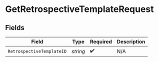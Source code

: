 # GetRetrospectiveTemplateRequest


## Fields

| Field                     | Type                      | Required                  | Description               |
| ------------------------- | ------------------------- | ------------------------- | ------------------------- |
| `RetrospectiveTemplateID` | *string*                  | :heavy_check_mark:        | N/A                       |